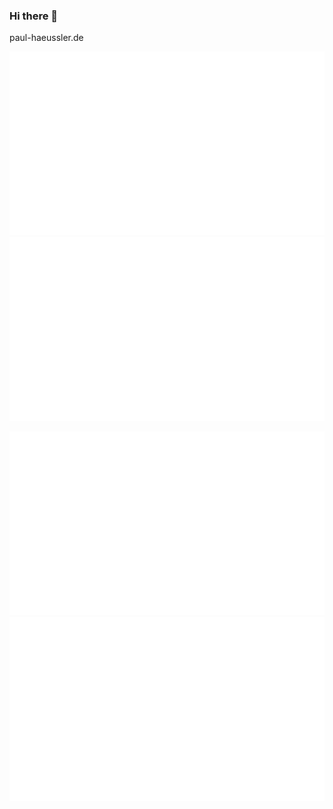 ### Hi there 👋

paul-haeussler.de




![](https://raw.githubusercontent.com/PaulHaeussler/github-stats/master/generated/overview.svg#gh-dark-mode-only)
![](https://raw.githubusercontent.com/PaulHaeussler/github-stats/master/generated/overview.svg#gh-light-mode-only)

![](https://raw.githubusercontent.com/PaulHaeussler/github-stats/master/generated/languages.svg#gh-dark-mode-only)
![](https://raw.githubusercontent.com/PaulHaeussler/github-stats/master/generated/languages.svg#gh-light-mode-only)
